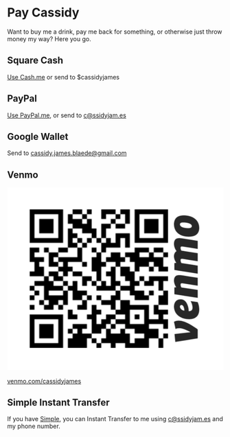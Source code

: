 # Pay Cassidy

Want to buy me a drink, pay me back for something, or otherwise just throw money
my way? Here you go.


<h2><i class="fa fa-fw fa-dollar-sign"></i> Square Cash</h2>

[Use Cash.me](https://cash.me/$cassidyjames) or send to $cassidyjames


<h2><i class="fab fa-fw fa-paypal"></i> PayPal</h2>

[Use PayPal.me](https://paypal.me/cassidyjames), or send to c@ssidyjam.es


<h2><i class="fab fa-fw fa-google-wallet"></i> Google Wallet</h2>

Send to cassidy.james.blaede@gmail.com


<h2>Venmo</h2>

[![Venmo barcode](/images/venmo.png)](https://venmo.com/cassidyjames)

[venmo.com/cassidyjames](https://venmo.com/cassidyjames)


<h2>Simple Instant Transfer</h2>

If you have [Simple](https://simple.com/friends/BQMJNZY), you can Instant
Transfer to me using c@ssidyjam.es and my phone number.
